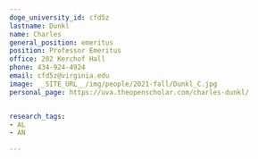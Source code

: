 ```yaml
---
doge_university_id: cfd5z
lastname: Dunkl
name: Charles
general_position: emeritus
position: Professor Emeritus
office: 202 Kerchof Hall
phone: 434-924-4924
email: cfd5z@virginia.edu
image: __SITE_URL__/img/people/2021-fall/Dunkl_C.jpg
personal_page: https://uva.theopenscholar.com/charles-dunkl/


research_tags:
- AL
- AN

---
```

